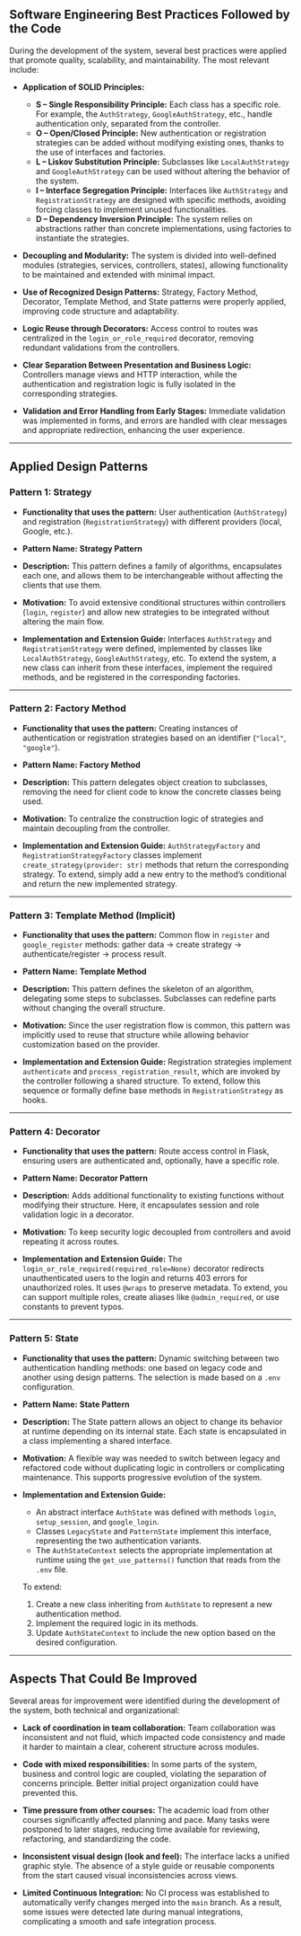 ## **Software Engineering Best Practices Followed by the Code**

During the development of the system, several best practices were applied that promote quality, scalability, and maintainability. The most relevant include:

* **Application of SOLID Principles:**

  * **S – Single Responsibility Principle:** Each class has a specific role. For example, the `AuthStrategy`, `GoogleAuthStrategy`, etc., handle authentication only, separated from the controller.
  * **O – Open/Closed Principle:** New authentication or registration strategies can be added without modifying existing ones, thanks to the use of interfaces and factories.
  * **L – Liskov Substitution Principle:** Subclasses like `LocalAuthStrategy` and `GoogleAuthStrategy` can be used without altering the behavior of the system.
  * **I – Interface Segregation Principle:** Interfaces like `AuthStrategy` and `RegistrationStrategy` are designed with specific methods, avoiding forcing classes to implement unused functionalities.
  * **D – Dependency Inversion Principle:** The system relies on abstractions rather than concrete implementations, using factories to instantiate the strategies.

* **Decoupling and Modularity:**
  The system is divided into well-defined modules (strategies, services, controllers, states), allowing functionality to be maintained and extended with minimal impact.

* **Use of Recognized Design Patterns:**
  Strategy, Factory Method, Decorator, Template Method, and State patterns were properly applied, improving code structure and adaptability.

* **Logic Reuse through Decorators:**
  Access control to routes was centralized in the `login_or_role_required` decorator, removing redundant validations from the controllers.

* **Clear Separation Between Presentation and Business Logic:**
  Controllers manage views and HTTP interaction, while the authentication and registration logic is fully isolated in the corresponding strategies.

* **Validation and Error Handling from Early Stages:**
  Immediate validation was implemented in forms, and errors are handled with clear messages and appropriate redirection, enhancing the user experience.

---

## **Applied Design Patterns**

### **Pattern 1: Strategy**

* **Functionality that uses the pattern:**
  User authentication (`AuthStrategy`) and registration (`RegistrationStrategy`) with different providers (local, Google, etc.).

* **Pattern Name:**
  **Strategy Pattern**

* **Description:**
  This pattern defines a family of algorithms, encapsulates each one, and allows them to be interchangeable without affecting the clients that use them.

* **Motivation:**
  To avoid extensive conditional structures within controllers (`login`, `register`) and allow new strategies to be integrated without altering the main flow.

* **Implementation and Extension Guide:**
  Interfaces `AuthStrategy` and `RegistrationStrategy` were defined, implemented by classes like `LocalAuthStrategy`, `GoogleAuthStrategy`, etc. To extend the system, a new class can inherit from these interfaces, implement the required methods, and be registered in the corresponding factories.

---

### **Pattern 2: Factory Method**

* **Functionality that uses the pattern:**
  Creating instances of authentication or registration strategies based on an identifier (`"local"`, `"google"`).

* **Pattern Name:**
  **Factory Method**

* **Description:**
  This pattern delegates object creation to subclasses, removing the need for client code to know the concrete classes being used.

* **Motivation:**
  To centralize the construction logic of strategies and maintain decoupling from the controller.

* **Implementation and Extension Guide:**
  `AuthStrategyFactory` and `RegistrationStrategyFactory` classes implement `create_strategy(provider: str)` methods that return the corresponding strategy. To extend, simply add a new entry to the method’s conditional and return the new implemented strategy.

---

### **Pattern 3: Template Method (Implicit)**

* **Functionality that uses the pattern:**
  Common flow in `register` and `google_register` methods: gather data → create strategy → authenticate/register → process result.

* **Pattern Name:**
  **Template Method**

* **Description:**
  This pattern defines the skeleton of an algorithm, delegating some steps to subclasses. Subclasses can redefine parts without changing the overall structure.

* **Motivation:**
  Since the user registration flow is common, this pattern was implicitly used to reuse that structure while allowing behavior customization based on the provider.

* **Implementation and Extension Guide:**
  Registration strategies implement `authenticate` and `process_registration_result`, which are invoked by the controller following a shared structure. To extend, follow this sequence or formally define base methods in `RegistrationStrategy` as hooks.

---

### **Pattern 4: Decorator**

* **Functionality that uses the pattern:**
  Route access control in Flask, ensuring users are authenticated and, optionally, have a specific role.

* **Pattern Name:**
  **Decorator Pattern**

* **Description:**
  Adds additional functionality to existing functions without modifying their structure. Here, it encapsulates session and role validation logic in a decorator.

* **Motivation:**
  To keep security logic decoupled from controllers and avoid repeating it across routes.

* **Implementation and Extension Guide:**
  The `login_or_role_required(required_role=None)` decorator redirects unauthenticated users to the login and returns 403 errors for unauthorized roles. It uses `@wraps` to preserve metadata. To extend, you can support multiple roles, create aliases like `@admin_required`, or use constants to prevent typos.

---

### **Pattern 5: State**

* **Functionality that uses the pattern:**
  Dynamic switching between two authentication handling methods: one based on legacy code and another using design patterns. The selection is made based on a `.env` configuration.

* **Pattern Name:**
  **State Pattern**

* **Description:**
  The State pattern allows an object to change its behavior at runtime depending on its internal state. Each state is encapsulated in a class implementing a shared interface.

* **Motivation:**
  A flexible way was needed to switch between legacy and refactored code without duplicating logic in controllers or complicating maintenance. This supports progressive evolution of the system.

* **Implementation and Extension Guide:**

  * An abstract interface `AuthState` was defined with methods `login`, `setup_session`, and `google_login`.
  * Classes `LegacyState` and `PatternState` implement this interface, representing the two authentication variants.
  * The `AuthStateContext` selects the appropriate implementation at runtime using the `get_use_patterns()` function that reads from the `.env` file.

  To extend:

  1. Create a new class inheriting from `AuthState` to represent a new authentication method.
  2. Implement the required logic in its methods.
  3. Update `AuthStateContext` to include the new option based on the desired configuration.

---

## **Aspects That Could Be Improved**

Several areas for improvement were identified during the development of the system, both technical and organizational:

* **Lack of coordination in team collaboration:**
  Team collaboration was inconsistent and not fluid, which impacted code consistency and made it harder to maintain a clear, coherent structure across modules.

* **Code with mixed responsibilities:**
  In some parts of the system, business and control logic are coupled, violating the separation of concerns principle. Better initial project organization could have prevented this.

* **Time pressure from other courses:**
  The academic load from other courses significantly affected planning and pace. Many tasks were postponed to later stages, reducing time available for reviewing, refactoring, and standardizing the code.

* **Inconsistent visual design (look and feel):**
  The interface lacks a unified graphic style. The absence of a style guide or reusable components from the start caused visual inconsistencies across views.

* **Limited Continuous Integration:**
  No CI process was established to automatically verify changes merged into the `main` branch. As a result, some issues were detected late during manual integrations, complicating a smooth and safe integration process.
